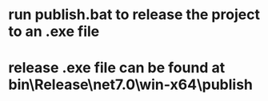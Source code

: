 # run publish.bat to release the project to an .exe file
# release .exe file can be found at bin\Release\net7.0\win-x64\publish